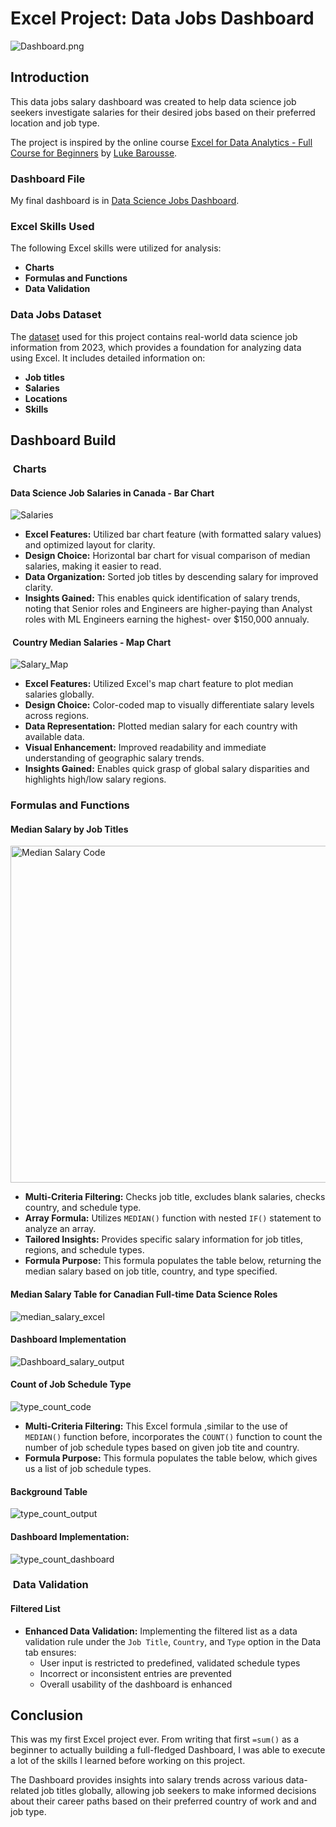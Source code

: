 # Excel Project: Data Jobs Dashboard 

![Dashboard.png](/Visualizations/Dashoboard.gif)

## Introduction

This data jobs salary dashboard was created to help data science job seekers investigate salaries for their desired jobs based on their preferred location and job type.

The project is inspired by the online course [Excel for Data Analytics - Full Course for Beginners](https://www.lukebarousse.com/excel) by [Luke Barousse](https://github.com/lukebarousse).



### Dashboard File
My final dashboard is in [Data Science Jobs Dashboard](Data_Science_Jobs_Dashboard.xlsx).

### Excel Skills Used

The following Excel skills were utilized for analysis:

- **Charts**
- **Formulas and Functions**
- **Data Validation**

### Data Jobs Dataset

The [dataset](https://github.com/lukebarousse/Excel_Data_Analytics_Course/tree/main/0_Resources/Datasets) used for this project contains real-world data science job information from 2023, which provides a foundation for analyzing data using Excel. It includes detailed information on:

- **Job titles**
- **Salaries**
- **Locations**
- **Skills**

## Dashboard Build

###  Charts

####  Data Science Job Salaries in Canada - Bar Chart

![Salaries](/Visualizations/Data_Science_Salaries_Canada.jpg)


- **Excel Features:** Utilized bar chart feature (with formatted salary values) and optimized layout for clarity.
- **Design Choice:** Horizontal bar chart for  visual comparison of median salaries, making it easier to read.
- **Data Organization:** Sorted job titles by descending salary for improved clarity.
-  **Insights Gained:** This enables quick identification of salary trends, noting that Senior roles and Engineers are higher-paying than Analyst roles with ML Engineers earning the highest- over $150,000 annualy.

####  Country Median Salaries - Map Chart

![Salary_Map](/Visualizations/salary_map.gif)

- **Excel Features:** Utilized Excel's map chart feature to plot median salaries globally.
- **Design Choice:** Color-coded map to visually differentiate salary levels across regions.
- **Data Representation:** Plotted median salary for each country with available data.
- **Visual Enhancement:** Improved readability and immediate understanding of geographic salary trends.
-  **Insights Gained:** Enables quick grasp of global salary disparities and highlights high/low salary regions.

###  Formulas and Functions

####  Median Salary by Job Titles


<img src="/Visualizations/excel_code.jpg" width="958" height="539" alt="Median Salary Code">


- **Multi-Criteria Filtering:** Checks job title, excludes blank salaries, checks country, and schedule type.
- **Array Formula:** Utilizes `MEDIAN()` function with nested `IF()` statement to analyze an array.
- **Tailored Insights:** Provides specific salary information for job titles, regions, and schedule types.
- **Formula Purpose:** This formula populates the table below, returning the median salary based on job title, country, and type specified.

####  **Median Salary** Table for **Canadian Full-time** Data Science Roles

![median_salary_excel](/Visualizations/median_salary_excel.jpg)

#### Dashboard Implementation

![Dashboard_salary_output](/Visualizations/dashboard_salary_output.jpg)

####  Count of Job Schedule Type

![type_count_code](/Visualizations/type_count_code.png)

- **Multi-Criteria Filtering:** This Excel formula ,similar to the use of `MEDIAN()` function before, incorporates the `COUNT()` function to count the number of job schedule types based on given job tite and country.
- **Formula Purpose:** This formula populates the table below, which gives us a list of job schedule types.

#### Background Table

![type_count_output](/Visualizations/type_count_output.png)

#### Dashboard Implementation:

![type_count_dashboard](/Visualizations/type_count_dashboard.jpg)

###  Data Validation

####  Filtered List

-  **Enhanced Data Validation:** Implementing the filtered list as a data validation rule under the `Job Title`, `Country`, and `Type` option in the Data tab ensures:
    -  User input is restricted to predefined, validated schedule types
    -  Incorrect or inconsistent entries are prevented
    -  Overall usability of the dashboard is enhanced



## Conclusion
This was my first Excel project ever. From writing that first `=sum()` as a beginner to actually building a full-fledged Dashboard, I was able to execute a lot of the skills I learned before working on this project.

 The Dashboard provides insights into salary trends across various data-related job titles globally, allowing job seekers to make informed decisions about their career paths based on their preferred country of work and and job type.
